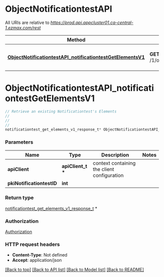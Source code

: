# ObjectNotificationtestAPI

All URIs are relative to *https://prod.api.appcluster01.ca-central-1.ezmax.com/rest*

Method | HTTP request | Description
------------- | ------------- | -------------
[**ObjectNotificationtestAPI_notificationtestGetElementsV1**](ObjectNotificationtestAPI.md#ObjectNotificationtestAPI_notificationtestGetElementsV1) | **GET** /1/object/notificationtest/{pkiNotificationtestID}/getElements | Retrieve an existing Notificationtest&#39;s Elements


# **ObjectNotificationtestAPI_notificationtestGetElementsV1**
```c
// Retrieve an existing Notificationtest's Elements
//
// 
//
notificationtest_get_elements_v1_response_t* ObjectNotificationtestAPI_notificationtestGetElementsV1(apiClient_t *apiClient, int pkiNotificationtestID);
```

### Parameters
Name | Type | Description  | Notes
------------- | ------------- | ------------- | -------------
**apiClient** | **apiClient_t \*** | context containing the client configuration |
**pkiNotificationtestID** | **int** |  | 

### Return type

[notificationtest_get_elements_v1_response_t](notificationtest_get_elements_v1_response.md) *


### Authorization

[Authorization](../README.md#Authorization)

### HTTP request headers

 - **Content-Type**: Not defined
 - **Accept**: application/json

[[Back to top]](#) [[Back to API list]](../README.md#documentation-for-api-endpoints) [[Back to Model list]](../README.md#documentation-for-models) [[Back to README]](../README.md)

